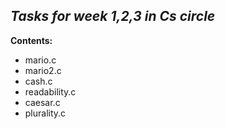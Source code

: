 ## *Tasks for week 1,2,3 in Cs circle*

**Contents:**
- mario.c
- mario2.c
- cash.c
- readability.c
- caesar.c
- plurality.c